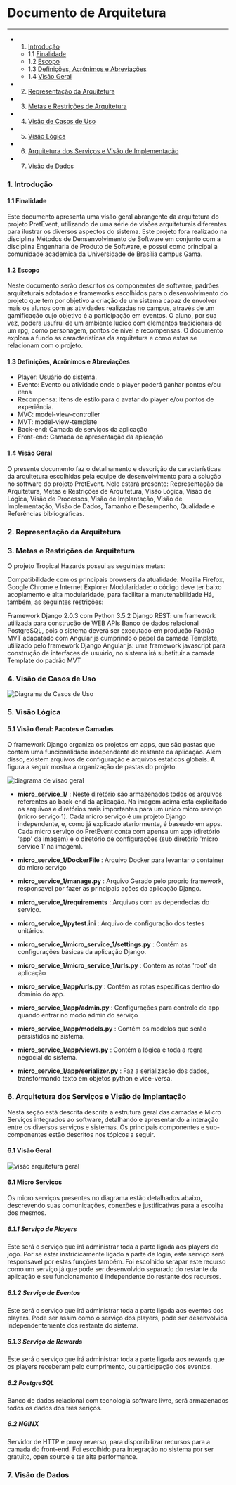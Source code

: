 # Documento de Arquitetura
----------------
* 1. [Introdução](#1-introdução)
    * 1.1 [Finalidade](#11-finalidade)
    * 1.2 [Escopo](#12-escopo)
    * 1.3 [Definições, Acrônimos e Abreviações](#13-definições-acrônimos-e-abreviações)
    * 1.4 [Visão Geral](#15-visão-geral)
* 2. [Representação da Arquitetura](#2-representação-da-arquitetura)
* 3. [Metas e Restrições de Arquitetura](#3-metas-e-restrições-de-arquitetura)
* 4. [Visão de Casos de Uso](#4-visão-de-casos-de-uso)
* 5. [Visão Lógica](#5-visão-lógica)
* 6. [Arquitetura dos Serviços e Visão de Implementação](#6-arquitetura-de-derviços-e-visão-de-implementação)
* 7. [Visão de Dados](#7-visão-de-dados)




### 1. Introdução

#### 1.1 Finalidade
Este documento apresenta uma visão geral abrangente da arquitetura do projeto PretEvent, utilizando de uma série de visões arquiteturais diferentes para ilustrar os diversos aspectos do sistema. Este projeto fora realizado na disciplina Métodos de Densenvolvimento de Software em conjunto com a disciplina Engenharia de Produto de Software, e possui como principal a comunidade academica da Universidade de Brasília campus Gama.

#### 1.2 Escopo
Neste documento serão descritos os componentes de software, padrões arquiteturais adotados e frameworks escolhidos para o desenvolvimento do projeto que tem por objetivo a criação de um sistema capaz de envolver mais os alunos com as atividades realizadas no campus, através de um gamificação cujo objetivo é a participação em eventos. O aluno, por sua vez, podera usufrui de um ambiente ludico com elementos tradicionais de um rpg, como personagem, pontos de nivel e recompensas. O documento explora a fundo as características da arquitetura e como estas se relacionam com o projeto.

#### 1.3 Definições, Acrônimos e Abreviações
* Player: Usuário do sistema.
* Evento: Evento ou atividade onde o player poderá ganhar pontos e/ou itens
* Recompensa: Itens de estilo para o avatar do player e/ou pontos de experiência.
* MVC: model-view-controller
* MVT: model-view-template
* Back-end: Camada de serviços da aplicação
* Front-end: Camada de apresentação da aplicação

#### 1.4 Visão Geral
O presente documento faz o detalhamento e descrição de características da arquitetura escolhidas pela equipe de desenvolvimento para a solução no software do projeto PretEvent. Nele estará presente: Representação da Arquitetura, Metas e Restrições de Arquitetura, Visão Lógica, Visão de Lógica, Visão de Processos, Visão de Implantação, Visão de Implementação, Visão de Dados, Tamanho e Desempenho, Qualidade e Referências bibliográficas.
### 2. Representação da Arquitetura




### 3. Metas e Restrições de Arquitetura
O projeto Tropical Hazards possui as seguintes metas:

Compatibilidade com os principais browsers da atualidade: Mozilla Firefox, Google Chrome e Internet Explorer
Modularidade: o código deve ter baixo acoplamento e alta modularidade, para facilitar a manutenabilidade
Há, também, as seguintes restrições:

Framework Django 2.0.3 com Python 3.5.2
Django REST: um framework utilizada para construção de WEB APIs
Banco de dados relacional PostgreSQL, pois o sistema deverá ser executado em produção
Padrão MVT adapatado com Angular js cumprindo o papel da camada Template, utilizado pelo framework Django
Angular js: uma framework javascript para construção de interfaces de usuário, no sistema irá substituir a camada Template do padrão MVT

### 4. Visão de Casos de Uso
![Diagrama de Casos de Uso](https://github.com/fga-eps-mds/2019.1-PretEvent/blob/development/docs/images/Diagrama%20de%20Casos%20de%20Uso.png?raw=true)

### 5. Visão Lógica

#### 5.1 Visão Geral: Pacotes e Camadas
O framework Django organiza os projetos em apps, que são pastas que contêm uma funcionalidade independente do restante da aplicação. Além disso, existem arquivos de configuração e arquivos estáticos globais. A figura a seguir mostra a organização de pastas do projeto.

![diagrama de visao geral](images/diagrama_visao_logica.png)

* **micro_service_1/** : Neste diretório são armazenados todos os arquivos referentes ao back-end da aplicação. Na imagem acima está explicitado os arquivos e diretórios mais importantes para um unico micro serviço (micro serviço 1). Cada micro serviço é um projeto Django independente, e, como já explicado ateriormente, é baseado em apps. Cada micro serviço do PretEvent conta com apensa um app (diretório 'app' da imagem) e o diretório de configurações (sub diretório 'micro service 1' na imagem).

* **micro_service_1/DockerFile** : Arquivo Docker para levantar o container do micro serviço

* **micro_service_1/manage.py** : Arquivo Gerado pelo proprio framework, responsavel por fazer as principais ações da aplicação Django.

* **micro_service_1/requirements** : Arquivos com as dependecias do serviço.

* **micro_service_1/pytest.ini** : Arquivo de configuração dos testes unitários.

* **micro_service_1/micro_service_1/settings.py** : Contém as configurações básicas da aplicação Django.

* **micro_service_1/micro_service_1/urls.py** : Contém as rotas 'root' da aplicação

* **micro_service_1/app/urls.py** : Contém as rotas específicas dentro do domínio do app.

* **micro_service_1/app/admin.py** : Configurações para controle do app quando entrar no modo admin do serviço

* **micro_service_1/app/models.py** : Contém os modelos que serão persistidos no sistema.

* **micro_service_1/app/views.py** : Contém a lógica e toda a regra negocial do sistema.

* **micro_service_1/app/serializer.py** : Faz a serialização dos dados, transformando texto em objetos python e vice-versa.


### 6. Arquitetura dos Serviços e Visão de Implantação
Nesta seção está descrita descrita a estrutura geral das camadas e Micro Serviços integrados ao software, detalhando e apresentando a interação entre os diversos serviços e sistemas. Os principais componentes e sub-componentes estão descritos nos tópicos a seguir.

#### 6.1 Visão Geral
![visão arquitetura geral](images/diagrama_visao_arq_geral.png)

#### 6.1 Micro Serviços
Os micro serviços presentes no diagrama estão detalhados abaixo, descrevendo suas comunicações, conexões e justificativas para a escolha dos mesmos.

##### 6.1.1 Serviço de Players
Este será o serviço que irá administrar toda a parte ligada aos players do jogo. Por se estar instricicamente ligado a parte de login, este serviço será responsavel por estas funções também. Foi escolhido serapar este recurso como um serviço já que pode ser desenvolvido separado do restante da aplicação e seu funcionamento é independente do restante dos recursos.

##### 6.1.2 Serviço de Eventos
Este será o serviço que irá administrar toda a parte ligada aos eventos dos players. Pode ser assim como o serviço dos players, pode ser desenvolvida independentemente dos restante do sistema.

##### 6.1.3 Serviço de Rewards
Este será o serviço que irá administrar toda a parte ligada aos rewards que os players receberam pelo cumprimento, ou participação dos eventos.

##### 6.2 PostgreSQL
Banco de dados relacional com tecnologia software livre, será armazenados todos os dados dos três seriços.

##### 6.2 NGINX
Servidor de HTTP e proxy reverso, para disponibilizar recursos para a camada do front-end. Foi escolhido para integração no sistema por ser gratuito, open source e ter alta performance.

### 7. Visão de Dados
